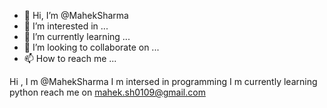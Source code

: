 - 👋 Hi, I’m @MahekSharma
- 👀 I’m interested in ...
- 🌱 I’m currently learning ...
- 💞️ I’m looking to collaborate on ...
- 📫 How to reach me ...

<!---
MahekSharma/MahekSharma is a ✨ special ✨ repository because its `README.md` (this file) appears on your GitHub profile.
You can click the Preview link to take a look at your changes.
--->
Hi , I m @MahekSharma 
I m intersed in programming 
I m currently learning python 
reach me on mahek.sh0109@gmail.com 
